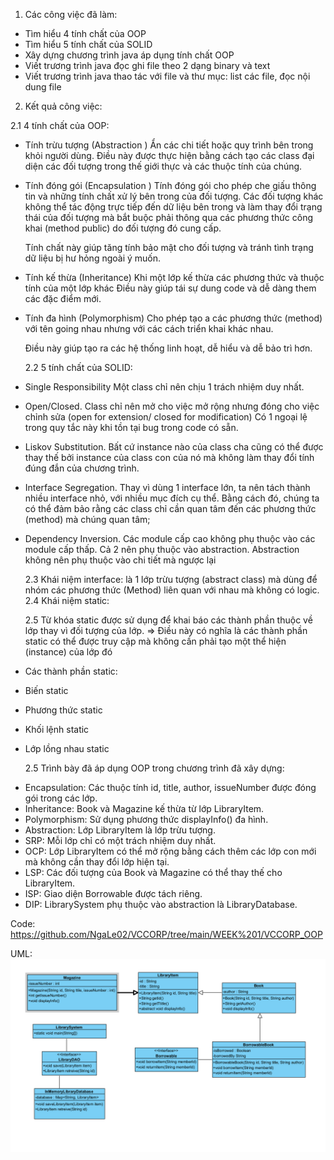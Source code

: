 1. Các công việc đã làm:

- Tìm hiểu 4 tính chất của OOP
- Tìm hiểu 5 tính chất của SOLID
- Xây dựng chương trình java áp dụng tính chất OOP
- Viết trương trình java đọc ghi file theo 2 dạng binary và text
- Viết trương trình java thao tác với file và thư mục: list các file, đọc nội dung file

2. Kết quả công việc:

2.1 4 tính chất của OOP:

- Tính trừu tượng (Abstraction )
  Ẩn các chi tiết hoặc quy trình bên trong khỏi người dùng. Điều này được thực hiện bằng cách tạo các class đại diện các đối tượng trong thế giới thực và các thuộc tính của chúng.

- Tính đóng gói (Encapsulation )
  Tính đóng gói cho phép che giấu thông tin và những tính chất xử lý bên trong của đối tượng. Các đối tượng khác không thể tác động trực tiếp đến dữ liệu bên trong và làm thay đổi trạng thái của đối tượng mà bắt buộc phải thông qua các phương thức công khai (method public) do đối tượng đó cung cấp.

  Tính chất này giúp tăng tính bảo mật cho đối tượng và tránh tình trạng dữ liệu bị hư hỏng ngoài ý muốn.

- Tính kế thừa (Inheritance)
  Khi một lớp kế thừa các phương thức và thuộc tính của một lớp khác
  Điều này giúp tái sự dung code và dễ dàng them các đặc điểm mới.

- Tính đa hình (Polymorphism)
  Cho phép tạo a các phương thức (method) với tên going nhau nhưng với các cách triển khai khác nhau.

  Điều này giúp tạo ra các hệ thống linh hoạt, dễ hiểu và dễ bảo trì hơn.

  2.2 5 tính chất của SOLID:

- Single Responsibility
  Một class chỉ nên chịu 1 trách nhiệm duy nhất.
- Open/Closed.
  Class chỉ nên mở cho việc mở rộng nhưng đóng cho việc chỉnh sửa (open for extension/ closed for modification)
  Có 1 ngoại lệ trong quy tắc này khi tồn tại bug trong code có sẵn.
- Liskov Substitution.
  Bất cứ instance nào của class cha cũng có thể được thay thế bởi instance của class con của nó mà không làm thay đổi tính đúng đắn của chương trình.
- Interface Segregation.
  Thay vì dùng 1 interface lớn, ta nên tách thành nhiều interface nhỏ, với nhiều mục đích cụ thể.
  Bằng cách đó, chúng ta có thể đảm bảo rằng các class chỉ cần quan tâm đến các phương thức (method) mà chúng quan tâm;

- Dependency Inversion.
  Các module cấp cao không phụ thuộc vào các module cấp thấp.
  Cả 2 nên phụ thuộc vào abstraction.
  Abstraction không nên phụ thuộc vào chi tiết mà ngược lại

  2.3 Khái niệm interface: là 1 lớp trừu tượng (abstract class) mà dùng để nhóm các phương thức (Method) liên quan với nhau mà không có logic.
  2.4 Khái niệm static:

  2.5 Từ khóa static được sử dụng để khai báo các thành phần thuộc về lớp thay vì đối tượng của lớp.
  => Điều này có nghĩa là các thành phần static có thể được truy cập mà không cần phải tạo một thể hiện (instance) của lớp đó

- Các thành phần static:

* Biến static
* Phương thức static
* Khối lệnh static
* Lớp lồng nhau static

  2.5 Trình bày đã áp dụng OOP trong chương trình đã xây dựng:

- Encapsulation: Các thuộc tính id, title, author, issueNumber được đóng gói trong các lớp.
- Inheritance: Book và Magazine kế thừa từ lớp LibraryItem.
- Polymorphism: Sử dụng phương thức displayInfo() đa hình.
- Abstraction: Lớp LibraryItem là lớp trừu tượng.
- SRP: Mỗi lớp chỉ có một trách nhiệm duy nhất.
- OCP: Lớp LibraryItem có thể mở rộng bằng cách thêm các lớp con mới mà không cần thay đổi lớp hiện tại.
- LSP: Các đối tượng của Book và Magazine có thể thay thế cho LibraryItem.
- ISP: Giao diện Borrowable được tách riêng.
- DIP: LibrarySystem phụ thuộc vào abstraction là LibraryDatabase.

Code: https://github.com/NgaLe02/VCCORP/tree/main/WEEK%201/VCCORP_OOP

UML:
![alt text](UML.png)
